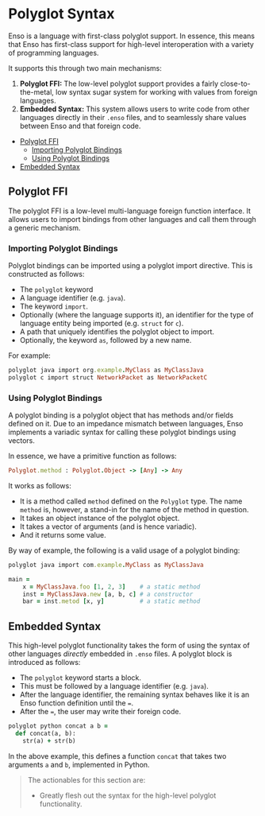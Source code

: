 # Polyglot Syntax
Enso is a language with first-class polyglot support. In essence, this means 
that Enso has first-class support for high-level interoperation with a variety
of programming languages. 

It supports this through two main mechanisms:

1. **Polyglot FFI:** The low-level polyglot support provides a fairly
   close-to-the-metal, low syntax sugar system for working with values from
   foreign languages.
2. **Embedded Syntax:** This system allows users to write code from other
   languages directly in their `.enso` files, and to seamlessly share values
   between Enso and that foreign code.

<!-- MarkdownTOC levels="2,3" autolink="true" -->

- [Polyglot FFI](#polyglot-ffi)
    - [Importing Polyglot Bindings](#importing-polyglot-bindings)
    - [Using Polyglot Bindings](#using-polyglot-bindings)
- [Embedded Syntax](#embedded-syntax)

<!-- /MarkdownTOC -->

## Polyglot FFI
The polyglot FFI is a low-level multi-language foreign function interface. It
allows users to import bindings from other languages and call them through a
generic mechanism. 

### Importing Polyglot Bindings
Polyglot bindings can be imported using a polyglot import directive. This is
constructed as follows:

- The `polyglot` keyword
- A language identifier (e.g. `java`).
- The keyword `import`.
- Optionally (where the language supports it), an identifier for the type of
  language entity being imported (e.g. `struct` for `c`).
- A path that uniquely identifies the polyglot object to import.
- Optionally, the keyword `as`, followed by a new name.

For example:

```ruby
polyglot java import org.example.MyClass as MyClassJava
polyglot c import struct NetworkPacket as NetworkPacketC
```

### Using Polyglot Bindings
A polyglot binding is a polyglot object that has methods and/or fields defined
on it. Due to an impedance mismatch between languages, Enso implements a
variadic syntax for calling these polyglot bindings using vectors. 

In essence, we have a primitive function as follows:

```ruby
Polyglot.method : Polyglot.Object -> [Any] -> Any
```

It works as follows:

- It is a method called `method` defined on the `Polyglot` type. The name 
  `method` is, however, a stand-in for the name of the method in question.
- It takes an object instance of the polyglot object.
- It takes a vector of arguments (and is hence variadic).
- And it returns some value.

By way of example, the following is a valid usage of a polyglot binding:

```ruby
polyglot java import com.example.MyClass as MyClassJava

main =
    x = MyClassJava.foo [1, 2, 3]    # a static method
    inst = MyClassJava.new [a, b, c] # a constructor
    bar = inst.metod [x, y]          # a static method
```

## Embedded Syntax
This high-level polyglot functionality takes the form of using the syntax of
other languages _directly_ embedded in `.enso` files. A polyglot block is
introduced as follows:

- The `polyglot` keyword starts a block.
- This must be followed by a language identifier (e.g. `java`).
- After the language identifier, the remaining syntax behaves like it is an
  Enso function definition until the `=`. 
- After the `=`, the user may write their foreign code.

```ruby
polyglot python concat a b = 
  def concat(a, b):
    str(a) + str(b)
```

In the above example, this defines a function `concat` that takes two arguments
`a` and `b`, implemented in Python.

> The actionables for this section are:
> 
> - Greatly flesh out the syntax for the high-level polyglot functionality.
